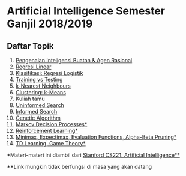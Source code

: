 # Artificial Intelligence Semester Ganjil 2018/2019

## Daftar Topik

1. [Pengenalan Inteligensi Buatan & Agen Rasional](01-intro.pdf)
2. [Regresi Linear](02-regresi.pdf)
3. [Klasifikasi: Regresi Logistik](03-klasifikasi.pdf)
4. [Training vs Testing](04-training.pdf)
5. [k-Nearest Neighbours](05-knn.pdf)
6. [Clustering: k-Means](06-clustering.pdf)
7. Kuliah tamu
8. [Uninformed Search](08-search.pdf)
9. [Informed Search](09-search-2.pdf)
10. [Genetic Algorithm](10-ga.pdf)
11. [Markov Decision Processes*](http://web.stanford.edu/class/cs221/2018/lectures/index.html#include=mdp1.js)
12. [Reinforcement Learning*](http://web.stanford.edu/class/cs221/2018/lectures/index.html#include=mdp2.js)
13. [Minimax, Expectimax, Evaluation Functions, Alpha-Beta Pruning*](http://web.stanford.edu/class/cs221/2018/lectures/index.html#include=games1.js)
14. [TD Learning, Game Theory*](http://web.stanford.edu/class/cs221/2018/lectures/index.html#include=games2.js)

*Materi-materi ini diambil dari [Stanford CS221: Artificial Intelligence**](http://web.stanford.edu/class/cs221/)

**Link mungkin tidak berfungsi di masa yang akan datang